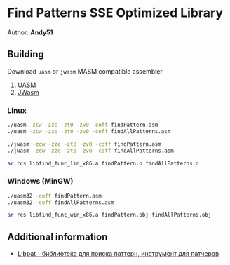 Find Patterns SSE Optimized Library
===================================

Author: **Andy51**

## Building

Download `uasm` or `jwasm` MASM compatible assembler.

1. [UASM](https://www.terraspace.co.uk/uasm.html)
2. [JWasm](https://github.com/JWasm/JWasm)


### Linux

```bash
./uasm -zcw -zze -zt0 -zv0 -coff findPattern.asm
./uasm -zcw -zze -zt0 -zv0 -coff findAllPatterns.asm

./jwasm -zcw -zze -zt0 -zv0 -coff findPattern.asm
./jwasm -zcw -zze -zt0 -zv0 -coff findAllPatterns.asm

ar rcs libfind_func_lin_x86.a findPattern.o findAllPatterns.o
```

### Windows (MinGW)

```bash
./uasm32 -coff findPattern.asm
./uasm32 -coff findAllPatterns.asm

ar rcs libfind_func_win_x86.a findPattern.obj findAllPatterns.obj
```

## Additional information

* [Libpat - библиотека для поиска паттерн, инструмент для патчеров](https://forum.motofan.ru/index.php?showtopic=174598)
